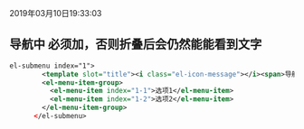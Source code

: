 2019年03月10日19:33:03

## 导航中 <span> 必须加，否则折叠后会仍然能能看到文字

``` xml
el-submenu index="1">
        <template slot="title"><i class="el-icon-message"></i><span>导航一</span></template>
        <el-menu-item-group>
          <el-menu-item index="1-1">选项1</el-menu-item>
          <el-menu-item index="1-2">选项2</el-menu-item>
        </el-menu-item-group>
      </el-submenu>
```